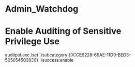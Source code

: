 # Admin_Watchdog


# Enable Auditing of Sensitive Privilege Use
auditpol.exe /set '/subcategory:{0CCE9228-69AE-11D9-BED3-505054503030}' /success:enable
